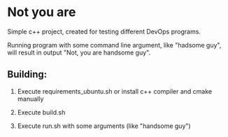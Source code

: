 # Not you are

Simple c++ project, created for testing different DevOps programs.

Running program with some command line argument, like "hadsome guy", will result in output "Not, you are handsome guy".

## Building:

1) Execute requirements_ubuntu.sh or install c++ compiler and cmake manually

2) Execute build.sh

3) Execute run.sh with some arguments (like "handsome guy")

